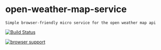 
# open-weather-map-service

    Simple browser-friendly micro service for the open weather map api

  [![Build Status](https://travis-ci.org/tomkp/open-weather-map-service.png)](https://travis-ci.org/tomkp/open-weather-map-service)

  [![browser support](https://ci.testling.com/tomkp/open-weather-map-service.png)](https://ci.testling.com/tomkp/open-weather-map-service)